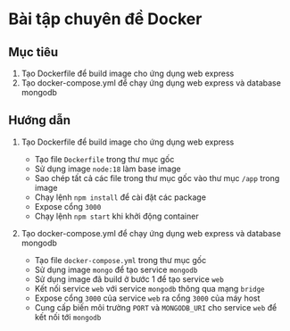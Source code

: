 # Bài tập chuyên đề Docker

## Mục tiêu

1. Tạo Dockerfile để build image cho ứng dụng web express
2. Tạo docker-compose.yml để chạy ứng dụng web express và database mongodb

## Hướng dẫn

1. Tạo Dockerfile để build image cho ứng dụng web express

    - Tạo file `Dockerfile` trong thư mục gốc
    - Sử dụng image `node:18` làm base image
    - Sao chép tất cả các file trong thư mục gốc vào thư mục `/app` trong image
    - Chạy lệnh `npm install` để cài đặt các package
    - Expose cổng `3000`
    - Chạy lệnh `npm start` khi khởi động container

2. Tạo docker-compose.yml để chạy ứng dụng web express và database mongodb

    - Tạo file `docker-compose.yml` trong thư mục gốc
    - Sử dụng image `mongo` để tạo service `mongodb`
    - Sử dụng image đã build ở bước 1 để tạo service `web`
    - Kết nối service `web` với service `mongodb` thông qua mạng `bridge`
    - Expose cổng `3000` của service `web` ra cổng `3000` của máy host
    - Cung cấp biến môi trường `PORT` và `MONGODB_URI` cho service `web` để kết nối tới `mongodb`
